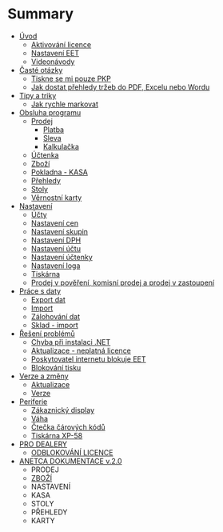 # Summary

* [Úvod](README.md)
  * [Aktivování licence](settings/license/license.md)
  * [Nastavení EET](settings/companyEET/companyEET.md)
  * [Videonávody](videonavody.md)
* [Časté otázky](časté-otázky.md)
  * [Tiskne se mi pouze PKP](questions/pkp.md)
  * [Jak dostat přehledy tržeb do PDF, Excelu nebo Wordu](questions/export.md)
* [Tipy a triky](tipy.md)
  * [Jak rychle markovat](jak-rychle-markovat.md)
* [Obsluha programu](obsluha-programu.md)
  * [Prodej](command/sale/sale.md)
    * [Platba](command/sale/payment.md)
    * [Sleva](command/sale/discount.md)
    * [Kalkulačka](command/sale/calculator/calculator.md)
  * [Účtenka](command/sale/uctenka.md)
  * [Zboží](command/items/items.md)
  * [Pokladna - KASA](command/cashRegister/cashRegister.md)
  * [Přehledy](command/reports/reports.md)
  * [Stoly](command/tables/tables.md)
  * [Věrnostní karty](command/loyaltyCards/loyaltyCards.md)
* [Nastavení](nastavení.md)
  * [Účty](settings/accounts/accounts.md)
  * [Nastavení cen](settings/accounts/nastaveni-cen.md)
  * [Nastavení skupin](settings/accounts/nastaveni-skupin.md)
  * [Nastavení DPH](settings/accounts/nastaveni-dph.md)
  * [Nastavení účtu](settings/accounts/nastaveni-uctu.md)
  * [Nastavení účtenky](settings/receiptSettings/receiptSettings.md)
  * [Nastavení loga](settings/logo/logo.md)
  * [Tiskárna](settings/printer/printer.md)
  * [Prodej v pověření, komisní prodej a prodej v zastoupení](settings/receiptSettings/appoitingReceipt.md)
* [Práce s daty](práce-s-daty.md)
  * [Export dat](data/export/export.md)
  * [Import](data/import/import.md)
  * [Zálohování dat](data/config/config.md)
  * [Sklad - import](data/export/sklad-import.md)
* [Řešení problémů](řešení-problémů.md)
  * [Chyba při instalaci .NET](chyba.md)
  * [Aktualizace - neplatná licence](aktualizace-neplatna-licence.md)
  * [Poskytovatel internetu blokuje EET](poskytovatel-internetu-blokuje-eet.md)
  * [Blokování tisku](blokovani-tisku.md)
* [Verze a změny](verze-a-změny.md)
  * [Aktualizace](aktualizace.md)
  * [Verze](verze.md)
* [Periferie](periferie.md)
  * [Zákaznický display](periferie/zakaznicky-display.md)
  * [Váha](periferie/vaha.md)
  * [Čtečka čárových kódů](periferie/ctecka-carovych-kodu.md)
  * [Tiskárna XP-58](periferie/tiskarna-xp-58.md)
* [PRO DEALERY](pro-dealery.md)
  * [ODBLOKOVÁNÍ LICENCE](pro-dealery/odblokovani-licence.md)
* [ANETCA DOKUMENTACE v.2.0](anetca-dokumentace-v20.md)
  * PRODEJ
  * [ZBOŽÍ](anetca-dokumentace-v20/zbozi.md)
  * NASTAVENÍ
  * KASA
  * STOLY
  * PŘEHLEDY
  * KARTY

